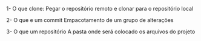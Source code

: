 1- O que clone:
Pegar o  repositório remoto e clonar para o repositório local

2- O que e um commit 
 Empacotamento de um grupo de alterações

3- O que um repositório
A pasta onde será colocado os arquivos do projeto 